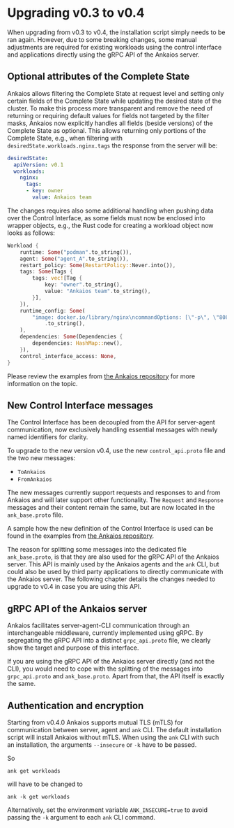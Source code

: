 # Upgrading v0.3 to v0.4

When upgrading from v0.3 to v0.4, the installation script simply needs to be ran again. However, due to some breaking changes, some manual adjustments are required for existing workloads using the control interface and applications directly using the gRPC API of the Ankaios server.

## Optional attributes of the Complete State

Ankaios allows filtering the Complete State at request level and setting only certain fields of the Complete State while updating the desired state of the cluster. To make this process more transparent and remove the need of returning or requiring default values for fields not targeted by the filter masks, Ankaios now explicitly handles all fields (beside versions) of the Complete State as optional. This allows returning only portions of the Complete State, e.g., when filtering with `desiredState.workloads.nginx.tags` the response from the server will be:

```yaml
desiredState:
  apiVersion: v0.1
  workloads:
    nginx:
      tags:
      - key: owner
        value: Ankaios team
```

The changes requires also some additional handling when pushing data over the Control Interface, as some fields must now be enclosed into wrapper objects, e.g., the Rust code for creating a workload object now looks as follows:

```rust
Workload {
    runtime: Some("podman".to_string()),
    agent: Some("agent_A".to_string()),
    restart_policy: Some(RestartPolicy::Never.into()),
    tags: Some(Tags {
        tags: vec![Tag {
            key: "owner".to_string(),
            value: "Ankaios team".to_string(),
        }],
    }),
    runtime_config: Some(
        "image: docker.io/library/nginx\ncommandOptions: [\"-p\", \"8080:80\"]"
            .to_string(),
    ),
    dependencies: Some(Dependencies {
        dependencies: HashMap::new(),
    }),
    control_interface_access: None,
}
```

Please review the examples from [the Ankaios repository](https://github.com/eclipse-ankaios/ankaios) for more information on the topic.

## New Control Interface messages

The Control Interface has been decoupled from the API for server-agent communication, now exclusively handling essential messages with newly named identifiers for clarity.

To upgrade to the new version v0.4, use the new `control_api.proto` file and the two new messages:

* `ToAnkaios`
* `FromAnkaios`

The new messages currently support requests and responses to and from Ankaios and will later support other functionality. The `Request` and `Response` messages and their content remain the same, but are now located in the `ank_base.proto` file.

A sample how the new definition of the Control Interface is used can be found in the examples from [the Ankaios repository](https://github.com/eclipse-ankaios/ankaios).

The reason for splitting some messages into the dedicated file `ank_base.proto`, is that they are also used for the gRPC API of the Ankaios server. This API is mainly used by the Ankaios agents and the `ank` CLI, but could also be used by third party applications to directly communicate with the Ankaios server. The following chapter details the changes needed to upgrade to v0.4 in case you are using this API.

## gRPC API of the Ankaios server

Ankaios facilitates server-agent-CLI communication through an interchangeable middleware, currently implemented using gRPC. By segregating the gRPC API into a distinct `grpc_api.proto` file, we clearly show the target and purpose of this interface.

If you are using the gRPC API of the Ankaios server directly (and not the CLI), you would need to cope with the splitting of the messages into `grpc_api.proto` and `ank_base.proto`. Apart from that, the API itself is exactly the same.

## Authentication and encryption

Starting from v0.4.0 Ankaios supports mutual TLS (mTLS) for communication between server, agent and `ank` CLI.
The default installation script will install Ankaios without mTLS.
When using the `ank` CLI with such an installation, the arguments `--insecure` or `-k` have to be passed.

So

```shell
ank get workloads
```

will have to be changed to

```shell
ank -k get workloads
```

Alternatively, set the environment variable `ANK_INSECURE=true` to avoid passing the `-k` argument to each `ank` CLI command.
